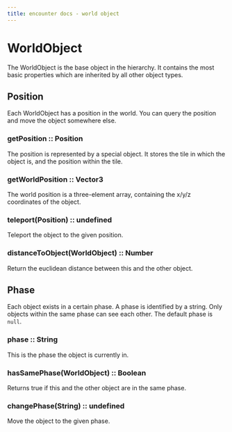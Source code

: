 ```yaml
---
title: encounter docs - world object
---
```


# WorldObject

The WorldObject is the base object in the hierarchy. It contains the most
basic properties which are inherited by all other object types.


## Position

Each WorldObject has a position in the world. You can query the position and
move the object somewhere else.


### getPosition :: Position

The position is represented by a special object. It stores the tile in which
the object is, and the position within the tile.


### getWorldPosition :: Vector3

The world position is a three-element array, containing the x/y/z coordinates
of the object.


### teleport(Position) :: undefined

Teleport the object to the given position.


### distanceToObject(WorldObject) :: Number

Return the euclidean distance between this and the other object.



## Phase

Each object exists in a certain phase. A phase is identified by a string. Only
objects within the same phase can see each other. The default phase is `null`.


### phase :: String

This is the phase the object is currently in.


### hasSamePhase(WorldObject) :: Boolean

Returns true if this and the other object are in the same phase.


### changePhase(String) :: undefined

Move the object to the given phase.
